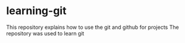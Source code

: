 # learning-git

This repository explains how to use the git and github for projects
The repository was used to learn git
